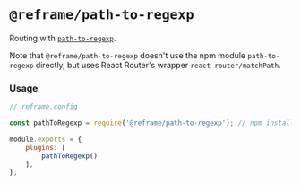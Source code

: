 # `@reframe/path-to-regexp`

Routing with [`path-to-regexp`](https://github.com/pillarjs/path-to-regexp).

Note that `@reframe/path-to-regexp` doesn't use the npm module `path-to-regexp` directly, but uses React Router's wrapper `react-router/matchPath`.

### Usage

~~~js
// reframe.config

const pathToRegexp = require('@reframe/path-to-regexp'); // npm install @reframe/path-to-regexp

module.exports = {
    plugins: [
        pathToRegexp()
    ],
};
~~~
